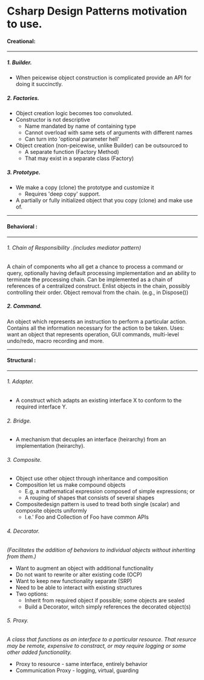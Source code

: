  # Csharp Design Patterns motivation to use.
 #### Creational:
 

------------


##### 1. Builder.
- When peicewise object construction is complicated provide an API for doing it succinctly.

##### 2. Factories.
- Object creation logic becomes too convoluted.
- Constructor is not descriptive
	-  Name mandated by name of containing type
	- Cannot overload with same sets of arguments with different names
	- Can turn into 'optional parameter hell'
- Object creation (non-peicewise, unlike Builder) can be outsourced to
	- A separate function (Factory Method)
	- That may exist in a separate class (Factory)

##### 3. Prototype.
- We make a copy (clone) the prototype and customize it
	- Requires 'deep copy' support.
- A partially or fully initialized object that you copy (clone) and make use of.


------------


#### Behavioral :

------------


###### 1. Chain of Responsibility .(includes mediator pattern)
A chain of components who all get a chance to process a command or query, optionally having default processing implementation and an ability to terminate the processing chain.
Can be implemented as a chain of references of a centralized construct.
Enlist objects in the chain, possibly controlling their order.
Object removal from the chain. (e.g., in Dispose())

##### 2. Command.
An object which represents an instruction to perform a particular action. Contains all the information necessary for the action to be taken.
Uses: want an object that represents operation, GUI commands, multi-level undo/redo, macro recording and more.


------------


#### Structural  :

------------


###### 1. Adapter.
- A construct which adapts an existing interface X to conform to the required interface Y.

###### 2. Bridge.
- A mechanism that decuples an interface (heirarchy) from an implementation (heirarchy).

###### 3. Composite.
- Object use other object through inheritance and composition
- Composition let us make compound objects
	- E.g, a mathematical expression composed of simple expressions; or
	- A rouping of shapes that consists of several shapes
- Compositedesign pattern is used to tread both single (scalar) and composite objects uniformly
	- I.e.' Foo and Collection of Foo have common APIs

###### 4. Decorator.
*(Facilitates the addition of behaviors to individual objects without inheriting from them.)*
- Want to augment an object with additional functionality
- Do not want to rewrite or alter existing code (OCP)
- Want to keep new functionality separate (SRP)
- Need to be able to interact with existing structures
- Two options:
	- Inherit from required object if possible; some objects are sealed
	- Build a Decorator, witch simply references the decorated object(s)

###### 5. Proxy.
*A class that functions as an interface to a particular resource. That resurce may be remote, expensive to constract, or may require logging or some other added functionality.*
- Proxy to resource - same interface, entirely behavior
- Communication Proxy - logging, virtual, guarding
